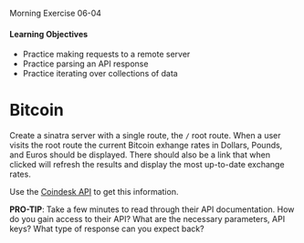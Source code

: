Morning Exercise 06-04

#### Learning Objectives
- Practice making requests to a remote server
- Practice parsing an API response
- Practice iterating over collections of data

# Bitcoin

Create a sinatra server with a single route, the `/` root route. When a user visits the root route the current Bitcoin exhange rates in Dollars, Pounds, and Euros should be displayed. There should also be a link that when clicked will refresh the results and display the most up-to-date exchange rates.

Use the [Coindesk API](http://www.coindesk.com/api/) to get this information.

__PRO-TIP__: Take a few minutes to read through their API documentation. How do you gain access to their API? What are the necessary parameters, API keys? What type of response can you expect back?